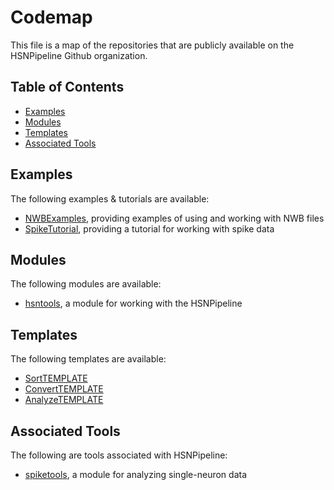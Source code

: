 # Codemap

This file is a map of the repositories that are publicly available on the HSNPipeline Github organization.

## Table of Contents

- [Examples](#examples)
- [Modules](#modules)
- [Templates](#templates)
- [Associated Tools](#associated-tools)

## Examples

The following examples & tutorials are available:
- [NWBExamples](https://github.com/HSNPipeline/NWBExamples), providing examples of using and working with NWB files
- [SpikeTutorial](https://github.com/HSNPipeline/SpikeTutorial), providing a tutorial for working with spike data

## Modules

The following modules are available:
- [hsntools](https://github.com/HSNPipeline/hsntools), a module for working with the HSNPipeline

## Templates

The following templates are available:
- [SortTEMPLATE](https://github.com/HSNPipeline/SortTEMPLATE)
- [ConvertTEMPLATE](https://github.com/HSNPipeline/ConvertTEMPLATE)
- [AnalyzeTEMPLATE](https://github.com/HSNPipeline/AnalyzeTEMPLATE)

## Associated Tools

The following are tools associated with HSNPipeline:
- [spiketools](https://github.com/spiketools/spiketools), a module for analyzing single-neuron data
